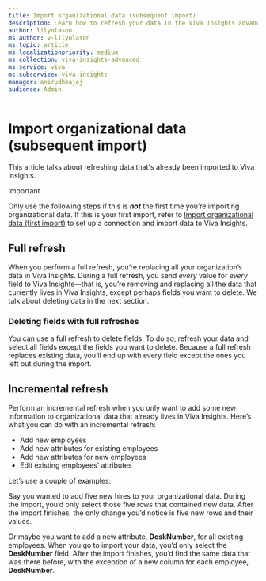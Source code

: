 ```yaml
---
title: Import organizational data (subsequent import)
description: Learn how to refresh your data in the Viva Insights advanced insights app through a connection
author: lilyolason
ms.author: v-lilyolason
ms.topic: article
ms.localizationpriority: medium
ms.collection: viva-insights-advanced
ms.service: viva 
ms.subservice: viva-insights
manager: anirudhbajaj
audience: Admin
---
```


# Import organizational data (subsequent import)

This article talks about refreshing data that's already been imported to Viva Insights.

>[!Important]
>Only use the following steps if this is ***not*** the first time you’re importing organizational data. If this is your first import, refer to [Import organizational data (first import)](import-org-data-subsequent.md) to set up a connection and import data to Viva Insights.

## Full refresh

When you perform a full refresh, you’re replacing all your organization’s data in Viva Insights. During a full refresh, you send *every* value for *every* field to Viva Insights—that is, you’re removing and replacing all the data that currently lives in Viva Insights, except perhaps fields you want to delete. We talk about deleting data in the next section.

### Deleting fields with full refreshes

You can use a full refresh to delete fields. To do so, refresh your data and select all fields except the fields you want to delete. Because a full refresh replaces existing data, you’ll end up with every field except the ones you left out during the import.

## Incremental refresh

Perform an incremental refresh when you only want to add some new information to organizational data that already lives in Viva Insights. Here’s what you can do with an incremental refresh:

* Add new employees
* Add new attributes for existing employees
* Add new attributes for new employees
* Edit existing employees’ attributes

Let’s use a couple of examples:

Say you wanted to add five new hires to your organizational data. During the import, you’d only select those five rows that contained new data. After the import finishes, the only change you’d notice is five new rows and their values.

Or maybe you want to add a new attribute, **DeskNumber**, for all existing employees. When you go to import your data, you’d only select the **DeskNumber** field. After the import finishes, you’d find the same data that was there before, with the exception of a new column for each employee, **DeskNumber**.
